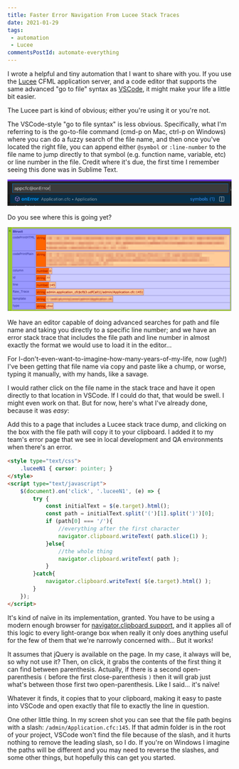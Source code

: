 ```yaml
---
title: Faster Error Navigation From Lucee Stack Traces
date: 2021-01-29
tags:
 - automation
 - Lucee
commentsPostId: automate-everything
---
```


I wrote a helpful and tiny automation that I want to share with you. If you use the [Lucee](https://www.lucee.org/) CFML application server, and a code editor that supports the same advanced "go to file" syntax as [VSCode](https://code.visualstudio.com/), it might make your life a little bit easier.

The Lucee part is kind of obvious; either you're using it or you're not.

The VSCode-style "go to file syntax" is less obvious. Specifically, what I'm referring to is the go-to-file command (cmd-p on Mac, ctrl-p on Windows) where you can do a fuzzy search of the file name, and then once you've located the right file, you can append either `@symbol` or `:line-number` to the file name to jump directly to that symbol (e.g. function name, variable, etc) or line number in the file. Credit where it's due, the first time I remember seeing this done was in Sublime Text.

![screen shot of VSCode go-to-file dialog while searching for "appcfc@onError"](/img/2021/vscode-go-to-file.png)

Do you see where this is going yet?

![screen shot of a portion of a Lucee stack trace dump](/img/2021/cfml-dump.png)

We have an editor capable of doing advanced searches for path and file name and taking you directly to a specific line number; and we have an error stack trace that includes the file path and line number in almost exactly the format we would use to load it in the editor...

For I-don't-even-want-to-imagine-how-many-years-of-my-life, now (ugh!) I've been getting that file name via copy and paste like a chump, or worse, typing it manually, with my hands, like a savage.

I would rather click on the file name in the stack trace and have it open directly to that location in VSCode. If I could do that, that would be swell. I might even work on that. But for now, here's what I've already done, because it was _easy_:

Add this to a page that includes a Lucee stack trace dump, and clicking on the box with the file path will copy it to your clipboard. I added it to my team's error page that we see in local development and QA environments when there's an error.

```html
<style type="text/css">
	.luceeN1 { cursor: pointer; }
</style>
<script type="text/javascript">
	$(document).on('click', '.luceeN1', (e) => {
		try {
			const initialText = $(e.target).html();
			const path = initialText.split('(')[1].split(')')[0];
			if (path[0] === '/'){
				//everything after the first character
				navigator.clipboard.writeText( path.slice(1) );
			}else{
				//the whole thing
				navigator.clipboard.writeText( path );
			}
		}catch{
			navigator.clipboard.writeText( $(e.target).html() );
		}
	});
</script>
```

It's kind of naïve in its implementation, granted. You have to be using a modern enough browser for [navigator.clipboard support](https://caniuse.com/?search=navigator.clipboard), and it applies all of this logic to every light-orange box when really it only does anything useful for the few of them that we're narrowly concerned with... But it works!

It assumes that jQuery is available on the page. In my case, it always will be, so why not use it? Then, on click, it grabs the contents of the first thing it can find between parenthesis. Actually, if there is a second open-parenthesis `(` before the first close-parenthesis `)` then it will grab just what's between those first two open-parenthesis. Like I said... it's naïve!

Whatever it finds, it copies that to your clipboard, making it easy to paste into VSCode and open exactly that file to exactly the line in question.

One other little thing. In my screen shot you can see that the file path begins with a slash: `/admin/Application.cfc:145`. If that admin folder is in the root of your project, VSCode won't find the file because of the slash, and it hurts nothing to remove the leading slash, so I do. If you're on Windows I imagine the paths will be different and you may need to reverse the slashes, and some other things, but hopefully this can get you started.
